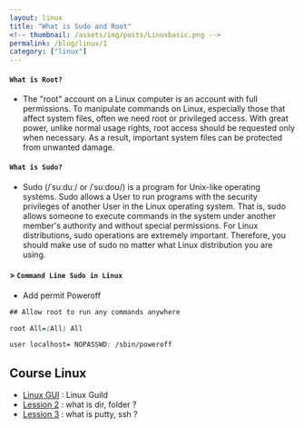 ```yaml
---
layout: linux
title: "What is Sudo and Root"
<!-- thumbnail: /assets/img/posts/Linuxbasic.png -->
permalink: /blog/linux/1
category: ["linux"]
---
```


#### **`What is Root?`**

- The "root" account on a Linux computer is an account with full permissions.
  To manipulate commands on Linux, especially those that affect system files, often we need root or privileged access.
  With great power, unlike normal usage rights, root access should be requested only when necessary.
  As a result, important system files can be protected from unwanted damage.

#### **`What is Sudo?`**

- Sudo (/ˈsuːduː/ or /ˈsuːdoʊ/) is a program for Unix-like operating systems.
  Sudo allows a User to run programs with the security privileges of another User in the Linux operating system.
  That is, sudo allows someone to execute commands in the system under another member's authority and without special permissions.
  For Linux distributions, sudo operations are extremely important. Therefore, you should make use of sudo no matter what Linux distribution you are using.

#### > **`Command Line Sudo in Linux`**

- Add permit Poweroff

```css
## Allow root to run any commands anywhere

root All=(All) All

user localhost= NOPASSWD: /sbin/poweroff
```

## Course Linux

- [Linux GUI](/blog/linux) : Linux Guild
- [Lession 2](/blog/linux/2) : what is dir, folder ?
- [Lession 3](/blog/linux/3) : what is putty, ssh ?
